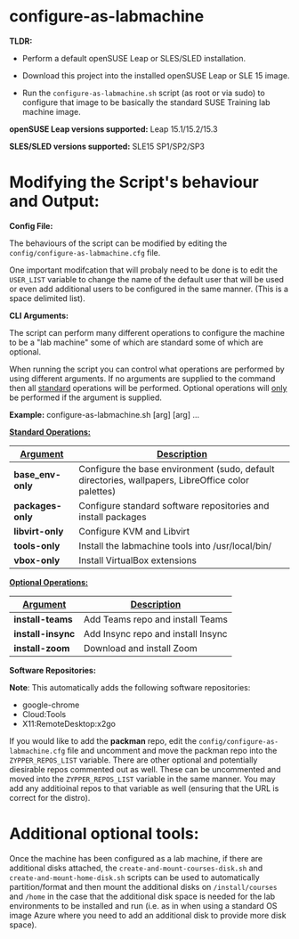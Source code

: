 # configure-as-labmachine

**TLDR:**

  * Perform a default openSUSE Leap or SLES/SLED installation. 

  * Download this project into the installed openSUSE Leap or SLE 15 image.

  * Run the `configure-as-labmachine.sh` script (as root or via sudo) to configure that image to be basically the standard SUSE Training lab machine image.

**openSUSE Leap versions supported:** Leap 15.1/15.2/15.3

**SLES/SLED versions supported:** SLE15 SP1/SP2/SP3



# Modifying the Script's behaviour and Output:

**Config File:**

The behaviours of the script can be modified by editing the `config/configure-as-labmachine.cfg` file. 

One important modifcation that will probaly need to be done is to edit the `USER_LIST` variable to change the name of the default user that will be used or even add additional users to be configured in the same manner. (This is a space delimited list).

**CLI Arguments:**

The script can perform many different operations to configure the machine to be a "lab machine" some of which are standard some of which are optional.

When running the script you can control what operations are performed by using different arguments. If no arguments are supplied to the command then all <u>standard</u> operations will be performed. Optional operations will <u>only</u> be performed if the argument is supplied.

**Example:**
    configure-as-labmachine.sh [arg] [arg] ...

<u>**Standard Operations:**</u>

|<u>Argument</u>   |<u>Description</u>                                                                                  |
|------------------|----------------------------------------------------------------------------------------------------|
| **base_env-only**| Configure the base environment (sudo, default directories, wallpapers, LibreOffice color palettes) |
| **packages-only**| Configure standard software repositories and install packages                                      |
| **libvirt-only** | Configure KVM and Libvirt                                                                          |
| **tools-only**   | Install the labmachine tools into /usr/local/bin/                                                  |
| **vbox-only**    | Install VirtualBox extensions                                                                      |

<u>**Optional Operations:**</u>

|<u>Argument</u>    |<u>Description</u>                 |
|-------------------|-----------------------------------|
| **install-teams** | Add Teams repo and install Teams  |
| **install-insync**| Add Insync repo and install Insync|
| **install-zoom**  | Download and install Zoom         |


**Software Repositories:**

**Note**:  This automatically adds the following software repositories:

  * google-chrome
  * Cloud:Tools
  * X11:RemoteDesktop:x2go

If you would like to add the **packman** repo, edit the `config/configure-as-labmachine.cfg` file and uncomment and move the packman repo into the `ZYPPER_REPOS_LIST` variable. There are other optional and potentially diesirable repos commented out as well. These can be uncommented and moved into the `ZYPPER_REPOS_LIST` variable in the same manner. You may add any additioinal repos to that variable as well (ensuring that the URL is correct for the distro).

# Additional optional tools:

Once the machine has been configured as a lab machine, if there are additional disks attached, the `create-and-mount-courses-disk.sh` and `create-and-mount-home-disk.sh` scripts can be used to automatically partition/format and then mount the additional disks on `/install/courses` and `/home` in the case that the additional disk space is needed for the lab environments to be installed and run (i.e. as in when using a standard OS image Azure where you need to add an additional disk to provide more disk space).
